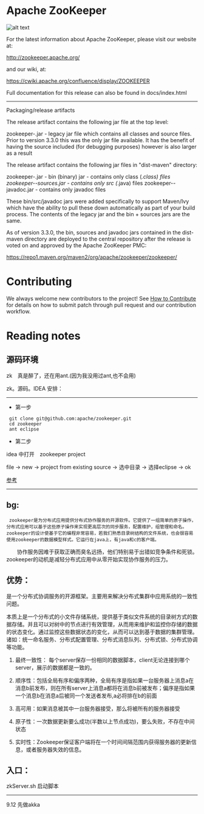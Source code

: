 # Apache ZooKeeper
![alt text](https://zookeeper.apache.org/images/zookeeper_small.gif "ZooKeeper")

For the latest information about Apache ZooKeeper, please visit our website at:

   http://zookeeper.apache.org/

and our wiki, at:

   https://cwiki.apache.org/confluence/display/ZOOKEEPER

Full documentation for this release can also be found in docs/index.html

---------------------------
Packaging/release artifacts

The release artifact contains the following jar file at the top level:

zookeeper-<version>.jar         - legacy jar file which contains all classes
                                  and source files. Prior to version 3.3.0 this
                                  was the only jar file available. It has the 
                                  benefit of having the source included (for
                                  debugging purposes) however is also larger as
                                  a result

The release artifact contains the following jar files in "dist-maven" directory:

zookeeper-<version>.jar         - bin (binary) jar - contains only class (*.class) files
zookeeper-<version>-sources.jar - contains only src (*.java) files
zookeeper-<version>-javadoc.jar - contains only javadoc files

These bin/src/javadoc jars were added specifically to support Maven/Ivy which have 
the ability to pull these down automatically as part of your build process. 
The contents of the legacy jar and the bin + sources jars are the same.

As of version 3.3.0, the bin, sources and javadoc jars contained in the
dist-maven directory are deployed to the central repository after the release
is voted on and approved by the Apache ZooKeeper PMC:

  https://repo1.maven.org/maven2/org/apache/zookeeper/zookeeper/

# Contributing
We always welcome new contributors to the project! See [How to Contribute](https://cwiki.apache.org/confluence/display/ZOOKEEPER/HowToContribute) for details on how to submit patch through pull request and our contribution workflow.

# Reading notes

## 源码环境

zk　真是醉了，还在用ant.(因为我没用过ant,也不会用)

zk。源码。IDEA 安排：

---

- 第一步
```
 git clone git@github.com:apache/zookeeper.git
 cd zookeeper
 ant eclipse
```

- 第二步

idea 中打开　zookeeper project

file -> new -> project from existing source -> 选中目录 -> 选择eclipse -> ok

[参考](https://blog.csdn.net/fujianfafu/article/details/80307240)

---


## bg:

     zookeeper是为分布式应用提供分布式协作服务的开源软件。它提供了一组简单的原子操作，分布式应用可以基于这些原子操作来实现更高层次的同步服务，配置维护，组管理和命名。zookeeper的设计使基于它的编程非常容易，若我们熟悉目录树结构的文件系统，也会很容易使用zookeeper的数据模型样式。它运行在java上，有java和c的客户端。

　　协作服务因难于获取正确而臭名远扬，他们特别易于出错如竞争条件和死锁。zookeeper的动机是减轻分布式应用中从零开始实现协作服务的压力。

## 优势：

是一个分布式协调服务的开源框架。主要用来解决分布式集群中应用系统的一致性问题。

本质上是一个分布式的小文件存储系统，提供基于类似文件系统的目录树方式的数据存储。并且可以对树中的节点进行有效管理，从而用来维护和监控你存储的数据的状态变化。通过监控这些数据状态的变化，从而可以达到基于数据的集群管理。诸如：统一命名服务、分布式配置管理、分布式消息队列、分布式锁、分布式协调等功能。

1. 最终一致性： 每个server保存一份相同的数据脚本，client无论连接到哪个server，展示的数据都是一致的。

2. 顺序性：包括全局有序和偏序两种，全局有序是指如果一台服务器上消息a在消息b前发布，则在所有server上消息a都将在消息b前被发布；偏序是指如果一个消息b在消息a后被同一个发送者发布,a必将排在b的前面

3. 高可用：如果消息被其中一台服务器接受，那么将被所有的服务器接受

4. 原子性：一次数据更新要么成功(半数以上节点成功)，要么失败，不存在中间状态

5. 实时性：Zookeeper保证客户端将在一个时间间隔范围内获得服务器的更新信息，或者服务器失效的信息。

## 入口：

zkServer.sh 启动脚本


---

9.12
先做akka